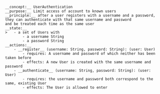     __concept:__ UserAuthentication
    __purpose:__ Limit access of account to known users
    __principle:__ after a user registers with a username and a password,
    they can authenticate with that same username and password
    and be treated each time as the same user
    __state:__
    >   - a set of Users with
            - a username String
            - a password String
    __actions:__
        - __register__ (username: String, password: String): (user: User)
            - requires: A username and password of which neither has been taken before
            - effects: A new User is created with the same username and password
        - __authenticate__ (username: String, password: String): (user: User)
            - requires: the username and password both correspond to the same, existing User
            - effects: The User is allowed to enter